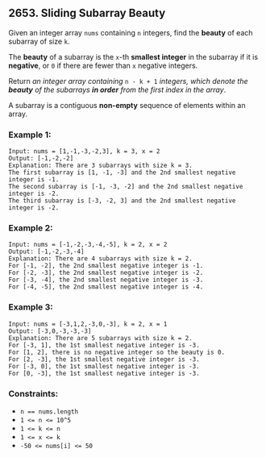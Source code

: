 ## 2653. Sliding Subarray Beauty

Given an integer array ```nums``` containing ```n``` integers, find the **beauty** of each subarray of size ```k```.

The **beauty** of a subarray is the ```x```-th **smallest integer** in the subarray if it is **negative**, or ```0``` if there are fewer than ```x``` negative integers.

Return *an integer array containing* ```n - k + 1``` *integers, which denote the **beauty** of the subarrays **in order** from the first index in the array*.

A subarray is a contiguous **non-empty** sequence of elements within an array.

### Example 1:
```
Input: nums = [1,-1,-3,-2,3], k = 3, x = 2
Output: [-1,-2,-2]
Explanation: There are 3 subarrays with size k = 3.
The first subarray is [1, -1, -3] and the 2nd smallest negative integer is -1.
The second subarray is [-1, -3, -2] and the 2nd smallest negative integer is -2.
The third subarray is [-3, -2, 3] and the 2nd smallest negative integer is -2.
```
### Example 2:
```
Input: nums = [-1,-2,-3,-4,-5], k = 2, x = 2
Output: [-1,-2,-3,-4]
Explanation: There are 4 subarrays with size k = 2.
For [-1, -2], the 2nd smallest negative integer is -1.
For [-2, -3], the 2nd smallest negative integer is -2.
For [-3, -4], the 2nd smallest negative integer is -3.
For [-4, -5], the 2nd smallest negative integer is -4.
```
### Example 3:
```
Input: nums = [-3,1,2,-3,0,-3], k = 2, x = 1
Output: [-3,0,-3,-3,-3]
Explanation: There are 5 subarrays with size k = 2.
For [-3, 1], the 1st smallest negative integer is -3.
For [1, 2], there is no negative integer so the beauty is 0.
For [2, -3], the 1st smallest negative integer is -3.
For [-3, 0], the 1st smallest negative integer is -3.
For [0, -3], the 1st smallest negative integer is -3.
```

### Constraints:

* ```n == nums.length```
* ```1 <= n <= 10^5```
* ```1 <= k <= n```
* ```1 <= x <= k```
* ```-50 <= nums[i] <= 50```